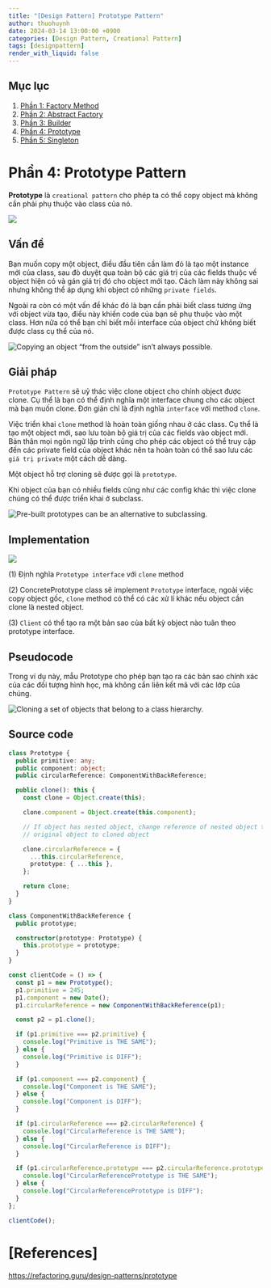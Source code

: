 ```yaml
---
title: "[Design Pattern] Prototype Pattern"
author: thuohuynh
date: 2024-03-14 13:00:00 +0900
categories: [Design Pattern, Creational Pattern]
tags: [designpattern]
render_with_liquid: false
---
```


## Mục lục

1. [Phần 1: Factory Method](/posts/Factory-Method-Pattern)
2. [Phần 2: Abstract Factory](/posts/Abstract-Factory-Pattern)
3. [Phần 3: Builder](/posts/Builder-Pattern)
4. [Phần 4: Prototype](/posts/Prototype-Pattern)
5. [Phần 5: Singleton](/posts/Singleton-Pattern)

# Phần 4: Prototype Pattern

**Prototype** là `creational pattern` cho phép ta có thể copy object mà không cần phải phụ thuộc vào class của nó.

![](https://refactoring.guru/images/patterns/content/prototype/prototype.png)

## Vấn đề

Bạn muốn copy một object, điều đầu tiên cần làm đó là tạo một instance mới của class, sau đò duyệt qua toàn bộ các giá trị của các fields thuộc về object hiện có và gán giá trị đó cho object mới tạo. Cách làm này không sai nhưng không thể áp dụng khi object có những `private fields`.

Ngoài ra còn có một vấn đề khác đó là bạn cần phải biết class tương ứng với object vừa tạo, điều này khiến code của bạn sẽ phụ thuộc vào một class. Hơn nữa có thể bạn chỉ biết mỗi interface của object chứ không biết được class cụ thể của nó.

![Copying an object “from the outside” isn’t always possible.](https://refactoring.guru/images/patterns/content/prototype/prototype-comic-1-en.png)

## Giải pháp

`Prototype Pattern` sẽ uỷ thác việc clone object cho chính object được clone. Cụ thể là bạn có thể định nghĩa một interface chung cho các object mà bạn muốn clone. Đơn giản chỉ là định nghĩa `interface` với method `clone`.

Việc triển khai `clone` method là hoàn toàn giống nhau ở các class. Cụ thể là tạo một object mới, sao lưu toàn bộ giá trị của các fields vào object mới. Bản thân mọi ngôn ngữ lập trình cũng cho phép các object có thể truy cập đến các private field của object khác nên ta hoàn toàn có thể sao lưu các `giá trị private` một cách dễ dàng.

Một object hỗ trợ cloning sẽ được gọi là `prototype`.

Khi object của bạn có nhiều fields cũng như các config khác thì việc clone chúng có thể được triển khai ở subclass.

![Pre-built prototypes can be an alternative to subclassing.](https://refactoring.guru/images/patterns/content/prototype/prototype-comic-2-en.png)

## Implementation

![](https://refactoring.guru/images/patterns/diagrams/prototype/structure.png)

(1) Định nghĩa `Prototype interface` với `clone` method

(2) ConcretePrototype class sẽ implement `Prototype` interface, ngoài việc copy object gốc, `clone` method có thể có các xử lí khác nếu object cần clone là nested object.

(3) `Client` có thể tạo ra một bản sao của bất kỳ object nào tuân theo prototype interface.

## Pseudocode

Trong ví dụ này, mẫu Prototype cho phép bạn tạo ra các bản sao chính xác của các đối tượng hình học, mà không cần liên kết mã với các lớp của chúng.

![Cloning a set of objects that belong to a class hierarchy.](https://refactoring.guru/images/patterns/diagrams/prototype/example.png)

## Source code

```typescript
class Prototype {
  public primitive: any;
  public component: object;
  public circularReference: ComponentWithBackReference;

  public clone(): this {
    const clone = Object.create(this);

    clone.component = Object.create(this.component);

    // If object has nested object, change reference of nested object to
    // original object to cloned object

    clone.circularReference = {
      ...this.circularReference,
      prototype: { ...this },
    };

    return clone;
  }
}

class ComponentWithBackReference {
  public prototype;

  constructor(prototype: Prototype) {
    this.prototype = prototype;
  }
}

const clientCode = () => {
  const p1 = new Prototype();
  p1.primitive = 245;
  p1.component = new Date();
  p1.circularReference = new ComponentWithBackReference(p1);

  const p2 = p1.clone();

  if (p1.primitive === p2.primitive) {
    console.log("Primitive is THE SAME");
  } else {
    console.log("Primitive is DIFF");
  }

  if (p1.component === p2.component) {
    console.log("Component is THE SAME");
  } else {
    console.log("Component is DIFF");
  }

  if (p1.circularReference === p2.circularReference) {
    console.log("CircularReference is THE SAME");
  } else {
    console.log("CircularReference is DIFF");
  }

  if (p1.circularReference.prototype === p2.circularReference.prototype) {
    console.log("CircularReferencePrototype is THE SAME");
  } else {
    console.log("CircularReferencePrototype is DIFF");
  }
};

clientCode();
```

# [References]

<https://refactoring.guru/design-patterns/prototype>
